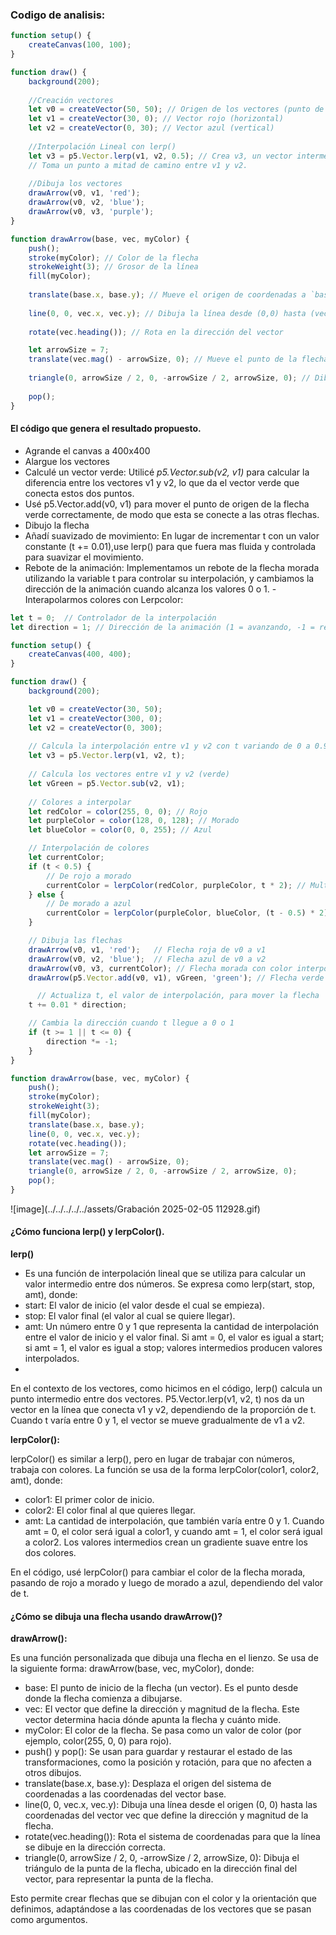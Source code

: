 ### Codigo de analisis:
```js
function setup() {
    createCanvas(100, 100);
}

function draw() {
    background(200);
    
    //Creación vectores 
    let v0 = createVector(50, 50); // Origen de los vectores (punto de inicio)
    let v1 = createVector(30, 0); // Vector rojo (horizontal)
    let v2 = createVector(0, 30); // Vector azul (vertical)
    
    //Interpolación Lineal con lerp()
    let v3 = p5.Vector.lerp(v1, v2, 0.5); // Crea v3, un vector intermedio entre v1 y v2
    // Toma un punto a mitad de camino entre v1 y v2.
    
    //Dibuja los vectores
    drawArrow(v0, v1, 'red');
    drawArrow(v0, v2, 'blue');
    drawArrow(v0, v3, 'purple');
}

function drawArrow(base, vec, myColor) {
    push();
    stroke(myColor); // Color de la flecha
    strokeWeight(3); // Grosor de la línea
    fill(myColor);
    
    translate(base.x, base.y); // Mueve el origen de coordenadas a `base`
    
    line(0, 0, vec.x, vec.y); // Dibuja la línea desde (0,0) hasta (vec.x, vec.y)
    
    rotate(vec.heading()); // Rota en la dirección del vector

    let arrowSize = 7;
    translate(vec.mag() - arrowSize, 0); // Mueve el punto de la flecha
    
    triangle(0, arrowSize / 2, 0, -arrowSize / 2, arrowSize, 0); // Dibuja la punta de la flecha
    
    pop();
}
```

#### El código que genera el resultado propuesto.
- Agrande el canvas a 400x400
- Alargue los vectores
- Calculé un vector verde: Utilicé *p5.Vector.sub(v2, v1)* para calcular la diferencia entre los vectores v1 y v2, lo que da el vector verde que conecta estos dos puntos.
- Usé p5.Vector.add(v0, v1) para mover el punto de origen de la flecha verde correctamente, de modo que esta se conecte a las otras flechas.
- Dibujo la flecha
- Añadí suavizado de movimiento: En lugar de incrementar t con un valor constante (t += 0.01),use lerp() para que fuera mas fluida y controlada para suavizar el movimiento.
- Rebote de la animación: Implementamos un rebote de la flecha morada utilizando la variable t para controlar su interpolación, y cambiamos la dirección de la animación cuando alcanza los valores 0 o 1.
-Interapolarmos colores con Lerpcolor: 
```js
let t = 0;  // Controlador de la interpolación
let direction = 1; // Dirección de la animación (1 = avanzando, -1 = retrocediendo)

function setup() {
    createCanvas(400, 400);
}

function draw() {
    background(200);

    let v0 = createVector(30, 50);
    let v1 = createVector(300, 0);
    let v2 = createVector(0, 300);
  
    // Calcula la interpolación entre v1 y v2 con t variando de 0 a 0.99
    let v3 = p5.Vector.lerp(v1, v2, t);
  
    // Calcula los vectores entre v1 y v2 (verde)
    let vGreen = p5.Vector.sub(v2, v1);
  
    // Colores a interpolar
    let redColor = color(255, 0, 0); // Rojo
    let purpleColor = color(128, 0, 128); // Morado
    let blueColor = color(0, 0, 255); // Azul

    // Interpolación de colores
    let currentColor;
    if (t < 0.5) {
        // De rojo a morado
        currentColor = lerpColor(redColor, purpleColor, t * 2); // Multiplicamos por 2 para que el cambio ocurra más rápido en la primera mitad
    } else {
        // De morado a azul
        currentColor = lerpColor(purpleColor, blueColor, (t - 0.5) * 2); // Multiplicamos por 2 para que el cambio ocurra más rápido en la segunda mitad
    }

    // Dibuja las flechas
    drawArrow(v0, v1, 'red');   // Flecha roja de v0 a v1
    drawArrow(v0, v2, 'blue');  // Flecha azul de v0 a v2
    drawArrow(v0, v3, currentColor); // Flecha morada con color interpolado
    drawArrow(p5.Vector.add(v0, v1), vGreen, 'green'); // Flecha verde de v1 a v2

      // Actualiza t, el valor de interpolación, para mover la flecha
    t += 0.01 * direction;

    // Cambia la dirección cuando t llegue a 0 o 1
    if (t >= 1 || t <= 0) {
        direction *= -1;  
    }
}

function drawArrow(base, vec, myColor) {
    push();
    stroke(myColor);
    strokeWeight(3);
    fill(myColor);
    translate(base.x, base.y);
    line(0, 0, vec.x, vec.y);
    rotate(vec.heading());
    let arrowSize = 7;
    translate(vec.mag() - arrowSize, 0);
    triangle(0, arrowSize / 2, 0, -arrowSize / 2, arrowSize, 0);
    pop();
}
```

![image](../../../../../assets/Grabación 2025-02-05 112928.gif)
#### ¿Cómo funciona lerp() y lerpColor().

**lerp()**

- Es una función de interpolación lineal que se utiliza para calcular un valor intermedio entre dos números. Se expresa como lerp(start, stop, amt), donde:
- start: El valor de inicio (el valor desde el cual se empieza).
- stop: El valor final (el valor al cual se quiere llegar).
- amt: Un número entre 0 y 1 que representa la cantidad de interpolación entre el valor de inicio y el valor final. Si amt = 0, el valor es igual a start; si amt = 1, el valor es igual a stop; valores intermedios producen valores interpolados.
- 
En el contexto de los vectores, como hicimos en el código, lerp() calcula un punto intermedio entre dos vectores. P5.Vector.lerp(v1, v2, t) nos da un vector en la línea que conecta v1 y v2, dependiendo de la proporción de t. Cuando t varía entre 0 y 1, el vector se mueve gradualmente de v1 a v2.

**lerpColor():**

lerpColor() es similar a lerp(), pero en lugar de trabajar con números, trabaja con colores. La función se usa de la forma lerpColor(color1, color2, amt), donde:

- color1: El primer color de inicio.
- color2: El color final al que quieres llegar.
- amt: La cantidad de interpolación, que también varía entre 0 y 1. Cuando amt = 0, el color será igual a color1, y cuando amt = 1, el color será igual a color2. Los valores intermedios crean un gradiente suave entre los dos colores.
  
En el código, usé lerpColor() para cambiar el color de la flecha morada, pasando de rojo a morado y luego de morado a azul, dependiendo del valor de t.

#### ¿Cómo se dibuja una flecha usando drawArrow()?

**drawArrow():**

Es una función personalizada que dibuja una flecha en el lienzo. Se usa de la siguiente forma: drawArrow(base, vec, myColor), donde:

- base: El punto de inicio de la flecha (un vector). Es el punto desde donde la flecha comienza a dibujarse.
- vec: El vector que define la dirección y magnitud de la flecha. Este vector determina hacia dónde apunta la flecha y cuánto mide.
- myColor: El color de la flecha. Se pasa como un valor de color (por ejemplo, color(255, 0, 0) para rojo).
- push() y pop(): Se usan para guardar y restaurar el estado de las transformaciones, como la posición y rotación, para que no afecten a otros dibujos.
- translate(base.x, base.y): Desplaza el origen del sistema de coordenadas a las coordenadas del vector base.
- line(0, 0, vec.x, vec.y): Dibuja una línea desde el origen (0, 0) hasta las coordenadas del vector vec que define la dirección y magnitud de la flecha.
- rotate(vec.heading()): Rota el sistema de coordenadas para que la línea se dibuje en la dirección correcta.
- triangle(0, arrowSize / 2, 0, -arrowSize / 2, arrowSize, 0): Dibuja el triángulo de la punta de la flecha, ubicado en la dirección final del vector, para representar la punta de la flecha.
  
Esto permite crear flechas que se dibujan con el color y la orientación que definimos, adaptándose a las coordenadas de los vectores que se pasan como argumentos.
